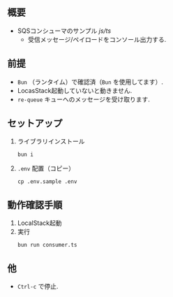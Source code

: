 ## 概要
- SQSコンシューマのサンプル *js/ts*
    - 受信メッセージ/ペイロードをコンソール出力する.

## 前提
- `Bun` （ランタイム）で確認済（`Bun` を使用してます）.
- LocasStack起動していないと動きません.
- `re-queue` キューへのメッセージを受け取ります.

## セットアップ
1. ライブラリインストール
    ```
    bun i
    ```
1. `.env` 配置（コピー）
    ```
    cp .env.sample .env
    ```

## 動作確認手順
1. LocalStack起動
1. 実行
    ```
    bun run consumer.ts
    ```

## 他
- `Ctrl-c` で停止.
